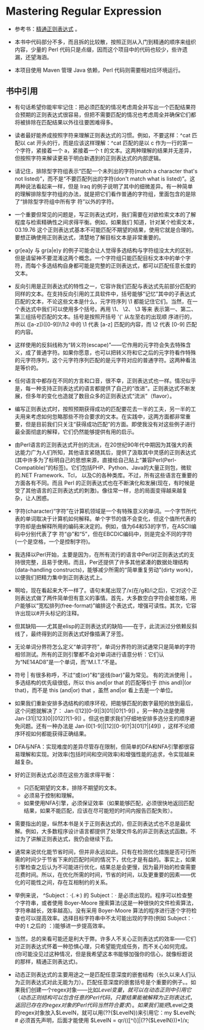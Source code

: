 # Mastering Regular Expression

* 参考书：[精通正则表达式](https://book.douban.com/subject/2154713/) 。

* 本书中代码部分不多，而且拆的比较散，按照正则从入门到精通的顺序来组织内容，少量的 Perl 代码只是点缀，因而这个项目中的代码也较少，些许遗漏，还望海涵。

* 本项目使用 Maven 管理 Java 依赖，Perl 代码则需要相对应环境运行。

## 书中引用

* 有句话希望你能牢牢记住：把必须匹配的情况考虑周全并写出一个匹配结果符合预期的正则表达式很容易，但把不需要匹配的情况也考虑周全并确保它们都将被排除在匹配结果以外往往要困难得多。

* 读者最好能养成按照字符来理解正则表达式的习惯。例如，不要这样：^cat 匹配以 cat 开头的行，而是应该这样理解：^cat 匹配的是以 c 作为一行的第一个字符，紧接着一个 a，紧接着一个 t 的文本。这两种理解的结果并无差异，但按照字符来解读更易于明白新遇到的正则表达式的内部逻辑。

* 请记住，排除型字符组表示“匹配一个未列出的字符(match a character that's not listed)”，而不是“不要匹配列出的字符(don't match what is listed)”。这两种说法看起来一样，但是 Iraq 的例子说明了其中的细微差异。有一种简单的理解排除型字符组的办法，就是把它们看作普通的字符组，里面包含的是除了“排除型字符组中所有字 符”以外的字符。

* 一个重要但常见的问题是，写正则表达式时，我们需要在对欲检索文本的了解程度与检索精确性之间求得平衡。例如，如果我们 知道，针对某个检索文本，03.19.76 这个正则表达式基本不可能匹配不期望的结果，使用它就是合理的。要想正确使用正则表达式，清楚地了解目标文本是非常重要的。

* gr\[ea\]y 与 gr(a|e)y 的例子可能会让人觉得多选结构与字符组没太大的区别，但是请留神不要混淆这两个概念。一个字符组只能匹配目标文本中的单个字符，而每个多选结构自身都可能是完整的正则表达式，都可以匹配任意长度的文本。

* 反向引用是正则表达式的特性之一，它容许我们匹配与表达式先前部分匹配的同样的文本。在支持反向引用的工具软件中，括号能够“记忆”其中的子表达式匹配的文本，不论这些文本是什么，元字符序列 \1 都能记住它们。当然，在一个表达式中我们可以使用多个括号。再用 \1、 \2、 \3 等来 表示第一、第二、第三组括号匹配的文本。括号是按照开括号 '(' 从左至右的出现顺 序进行的，所以 (\[a-z\])(\[0-9\])\1\2 中的 \1 代表 \[a-z\] 匹配的内容，而 \2 代表 \[0-9\] 匹配的内容。

* 这样使用的反斜线称为“转义符(escape)”——它作用的元字符会失去特殊含义，成了普通字符。如果你愿意，也可以把转义符和它之后的元字符看作特殊的元字符序列，这个元字符序列匹配的是元字符对应的普通字符。这两种看法是等价的。

* 任何语言中都存在不同的方言和口音，很不幸，正则表达式也一样。情况似乎是，每一种支持正则表达式的语言都提供了自己的“改进”。正则表达式不断发展，但多年的变化也造就了数目众多的正则表达式“流派”（flavor）。

* 编写正则表达式时，按照预期获得成功的匹配要花去一半的工夫，另一半的工夫用来考虑如何忽略那些不符合要求的文本。在实践中，这两方面都非常重要，但是目前我们只关注“获得成功匹配”的方面。即使我没有对这些例子进行最全面彻底的解释，它们仍然能够提供有用的启示。

* 由Perl语言的正则表达式开创的流派，在20世纪90年代中期因为其强大的表达能力广为人们所知，其他语言紧随其后，提供了汲取其中灵感的正则表达式(其中许多为了标明自己的思想来源，直接给自己贴上“兼容Perl(Perl-Compatible)”的标签)。它们包括PHP、Python、Java的大量正则包，微软的.NET Framework、Tcl， 以及C的各种类库。不过，所有这些语言在重要的方面各有不同。而且 Perl 的正则表达式也在不断演化和发展(现在，有时候是受了其他语言的正则表达式的刺激)。像往常一样，总的局面变得越来越复杂，让人困惑。

* 字符(character)“字符”在计算机领域是一个有特殊意义的单词。一个字节所代表的单词取决于计算机如何解释。单个字节的值不会变化，但这个值所代表的字符却是由解释所用的编码来决定的。例如，值为64和53的字节，在ASCII编码中分别代表了字 符“@”和“5”，但在EBCDIC编码中，则是完全不同的字符(一个是空格，一个是控制字符)。

* 我选择以Perl开始，主要是因为，在所有流行的语言中Perl对正则表达式的支持很完整，且易于使用。而且，Per还提供了许多其他紧凑的数据处理结构(data-handling constructs)，能够减少所需的“简单重复劳动”(dirty work)，以便我们把精力集中到正则表达式上。

* 啊哈，现在看起来大不一样了。语句末尾出现了/x(在/g和/i之后)，它对这个正则表达式做了两件简单但有意义的事情。首先，大多数空白字符会被忽略，用户能够以“宽松排列(free-format)”编排这个表达式，增强可读性。其次，它容许出现以\#开头标记的注释。

* 但其缺陷——尤其是elisp的正则表达式的缺陷——在于，此流派过分依赖反斜线了，最终得到的正则表达式好像插满了牙签。

* 无论单词分界符怎么定义“单词字符”，单词分界符的测试通常只是简单的字符相邻测试。所有的正则引擎都不会对单词进行语意分析：它们认为“NE14AD8”是一个单词，而“M.I.T.”不是。

* 符号 | 有很多称呼，不过“或(or)”和“竖线(bar)”最为常见。 有的流派使用 \| 。多选结构的优先级很低，所以 this and|or that 的匹配等价于 (this and)|(or that)，而不是 this (and|or) that ，虽然 and|or 看上去是一个单位。

* 如果我们重新安排多选结构的顺序环视，把能够匹配的数字最短的放到最后，这个问题就解决了： Jan·(\[12\]\[0-9\]|3\[01\]|0\?[1-9\]) 。另一种办法是使用 Jan·(31|\[123\]0|\[012\]\?[1-9\]) 。但这也要求我们仔细地安排多选分支的顺序避免问题。还有一种办法是 Jan·(0\[1-9\]|\[12\]\[0-9\]?\|3\[01\]?\|\[49\]) ，这样不论顺序环视如何都能获得正确结果。

* DFA与NFA：实现难度的差异尽管存在限制，但简单的DFA和NFA引擎都很容易理解和实现。对效率(包括时间和空间效率)和增强性能的追求，令实现越来越复杂。

* 好的正则表达式必须在这些方面求得平衡：

    * 只匹配期望的文本，排除不期望的文本。
    * 必须易于控制和理解。
    * 如果使用NFA引擎，必须保证效率（如果能够匹配，必须很快地返回匹配结果，如果不能匹配，应该在尽可能短的时间内报告匹配失败）。

* 需要指出的是，纵然本书是关于正则表达式的，但正则表达式也不总是最优解。例如，大多数程序设计语言都提供了处理文件名的非正则表达式函数。不过为了讲解正则表达式，我仍会继续下去。

* 通常来说优化能节省时间，但并非永远如此。只有在检测优化措施是否可行所 需的时间少于节省下来的匹配时间的情况下，优化才是有益的。事实上，如果引擎检查之后认为不可能进行优化，结果总是会更慢，因为最开始的检查需要花费时间。所以，在优化所需的时间，节省的时间，以及更重要的因素——优化的可能性之间，存在互相制约的关系。

* 举例来说， ^Subject：·(.＊) 的 Subject：· 是必须出现的。程序可以检查整个字符串，或者使用 Boyer-Moore 搜索算法(这是一种很快的文件检索算法，字符串越长，效率越高)。没有采用 Boyer-Moore 算法的程序进行逐个字符检查也可以提高效率。选择目标字符串中不太可能出现的字符(例如 Subject：· 中的 t 之后的 ：)能够进一步提高效率。

* 当然，总的来看可能还是利大于弊。许多人不关心正则表达式的效率——它们对正则表达式怀着一种恐惧心理，只希望能完成任务，而不关心如何完成。(你可能没见过这种情况，但是我希望这本书能够加强你的信心，就像标题说的那样，精通正则表达式)。

* 动态正则表达式的主要用途之一是匹配任意深度的嵌套结构（长久以来人们认为正则表达式对此无能为力）。匹配任意深度的嵌套括号是个重要的例子。。如果我们创建一个regex对象——比如$Level变量，就可以在动态正则中引用它（动态正则结构可以包含任意的Perl代码，只要结果能被解释为正则表达式，返回已存在的regex对象的Perl代码当然符合要求）。如果我们能把$Level之类的regex对象放入$LevelN，就可以用(??{$LevelN})来引用它：my $LevelN; # 必须首先声明，后面才能使用    $LevelN = qr/\((\[^()\]|(??{$LevelN}))*\)/x;

